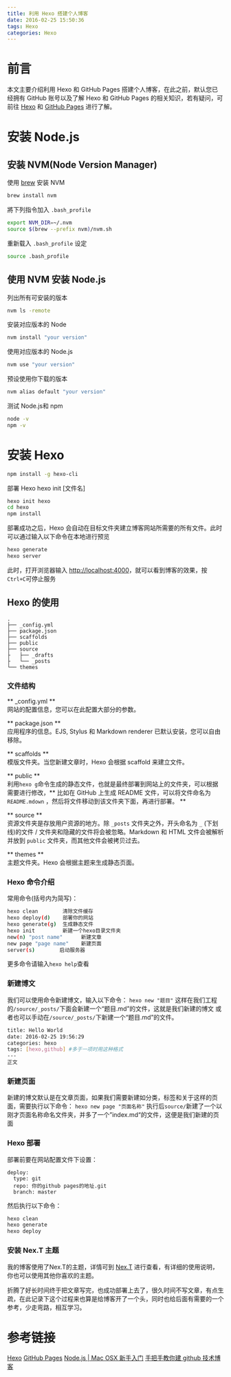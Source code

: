 ```yaml
---
title: 利用 Hexo 搭建个人博客
date: 2016-02-25 15:50:36
tags: Hexo
categories: Hexo
---
```

# 前言
本文主要介绍利用 Hexo 和 GitHub Pages 搭建个人博客，在此之前，默认您已经拥有 GitHub 账号以及了解 Hexo 和 GitHub Pages 的相关知识，若有疑问，可前往 [Hexo](https://hexo.io/zh-cn/) 和 [GitHub Pages](https://pages.github.com/) 进行了解。
# 安装 Node.js
 ## 安装 NVM(Node Version Manager)
 使用 [brew](http://brew.sh) 安装 NVM
``` bash
brew install nvm
```
將下列指令加入 `.bash_profile`
``` bash
export NVM_DIR=~/.nvm
source $(brew --prefix nvm)/nvm.sh
```

重新载入 `.bash_profile` 设定
``` bash
source .bash_profile
```
## 使用 NVM 安装 Node.js
列出所有可安装的版本
``` bash
nvm ls -remote
```
安装对应版本的 Node
``` bash
nvm install "your version"
```
使用对应版本的 Node.js
``` bash
nvm use "your version"
```
预设使用你下载的版本
``` bash
nvm alias default "your version"
```

测试 Node.js和 npm
``` bash
node -v
npm -v
```
# 安装 Hexo
``` bash
npm install -g hexo-cli
```
部署 Hexo
hexo init [文件名]
``` bash
hexo init hexo
cd hexo
npm install
```
部署成功之后，Hexo 会自动在目标文件夹建立博客网站所需要的所有文件。此时可以通过输入以下命令在本地进行预览
``` bash
hexo generate
hexo server
```
此时，打开浏览器输入 <http://localhost:4000>，就可以看到博客的效果，按`Ctrl+C`可停止服务


## Hexo 的使用
``` plain
.
├── _config.yml    
├── package.json
├── scaffolds
├── public
├── source
├   ├── _drafts
├   └── _posts
└── themes
```
### 文件结构
** _config.yml **  
网站的配置信息，您可以在此配置大部分的参数。

** package.json **  
应用程序的信息。EJS, Stylus 和 Markdown renderer 已默认安装，您可以自由移除。

** scaffolds **  
模版文件夹。当您新建文章时，Hexo 会根据 scaffold 来建立文件。

** public **  
利用`hexo g`命令生成的静态文件，也就是最终部署到网站上的文件夹，可以根据需要进行修改，** 比如在 GitHub 上生成 README 文件，可以将文件命名为 `README.mdown` ，然后将文件移动到该文件夹下面，再进行部署。 **


** source **  
资源文件夹是存放用户资源的地方。除 `_posts` 文件夹之外，开头命名为 `_` (下划线)的文件 / 文件夹和隐藏的文件将会被忽略。Markdown 和 HTML 文件会被解析并放到 `public` 文件夹，而其他文件会被拷贝过去。

** themes **  
主题文件夹。Hexo 会根据主题来生成静态页面。

### Hexo 命令介绍
常用命令(括号内为简写)：
``` bash
hexo clean        清除文件缓存
hexo deploy(d)    部署你的网站
hexo generate(g)  生成静态文件
hexo init         新建一个hexo目录文件夹
new(n) "post name"      新建文章
new page "page name"    新建页面
server(s)        启动服务器
```
更多命令请输入`hexo help`查看
### 新建博文
我们可以使用命令新建博文，输入以下命令：
`hexo new "题目"`
这样在我们工程的`/source/_posts/`下面会新建一个“题目.md”的文件，这就是我们新建的博文
或者也可以手动在`/source/_posts/`下新建一个“题目.md”的文件。
``` bash
title: Hello World
date: 2016-02-25 19:56:29 
categories: hexo 
tags: [hexo,github] #多于一项时用这种格式
---
正文

```

### 新建页面
新建的博文默认是在文章页面，如果我们需要新建如分类，标签和关于这样的页面，需要执行以下命令：
`hexo new page "页面名称"`
执行后`source/`新建了一个以刚才页面名称命名文件夹，并多了一个”index.md“的文件，这便是我们新建的页面
### Hexo 部署
部署前要在网站配置文件下设置：
```
deploy:
  type: git
  repo: 你的github pages的地址.git
  branch: master
```
然后执行以下命令：
``` bash
hexo clean
hexo generate
hexo deploy
```

### 安装 Nex.T 主题
我的博客使用了Nex.T的主题，详情可到 [Nex.T](https://github.com/iissnan/hexo-theme-next) 进行查看，有详细的使用说明，你也可以使用其他你喜欢的主题。

折腾了好长时间终于把文章写完，也成功部署上去了，很久时间不写文章，有点生疏，在此记录下这个过程来也算是给博客开了一个头，同时也给后面有需要的一个参考，少走弯路，相互学习。

# 参考链接

[Hexo](https://hexo.io/zh-cn/)
[GitHub Pages](https://pages.github.com/)
[Node.js | Mac OSX 新手入门](http://mac-osx-for-newbie-book.kejyun.com/software/softwareWebDeveloperNodeJS.html)
[手把手教你建 github 技术博客](http://wuxiaolong.me/2015/07/31/build-blog-by-hexo/)
